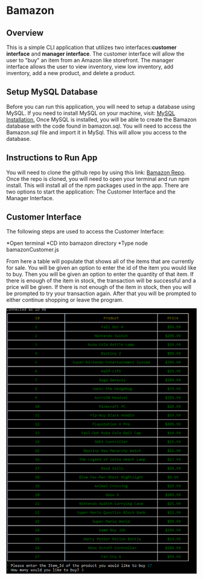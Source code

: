 # Bamazon
## **Overview** 
This is a simple CLI application that utilizes two interfaces:**customer interface** and **manager interface**.  The customer interface will allow the user to "buy" an item from an Amazon like storefront.  The manager interface allows the user to view inventory, view low inventory, add inventory, add a new product, and delete a product. 

## **Setup MySQL Database**
Before you can run this application, you will need to setup a database using MySQL.  If you need to install MySQL on your machine, visit: [MySQL Installation.](https://dev.mysql.com/downloads/windows/installer/8.0.html)  Once MySQL is installed, you will be able to create the Bamazon database with the code found in bamazon.sql. You will need to access the Bamazon.sql file and import it in MySql.  This will allow you access to the database. 

## **Instructions to Run App**
You will need to clone the github repo by using this link: [Bamazon Repo](https://github.com/blnicholson/bamazon.git).  Once the repo is cloned, you will need to open your terminal and run npm install.  This will install all of the npm packages used in the app. There are two options to start the application: The Customer Interface and the Manager Interface.

## **Customer Interface**
The following steps are used to access the Customer Interface:

*Open terminal
*CD into bamazon directory
*Type node bamazonCustomer.js

From here a table will populate that shows all of the items that are currently for sale.  You will be given an option to enter the id of the item you would like to buy.  Then you will be given an option to enter the quantity of that item.  If there is enough of the item in stock, the transaction will be successful and a price will be given.  If there is not enough of the item in stock, then you will be prompted to try your transaction again. After that you will be prompted to either continue shopping or leave the program. 

![Table](/images/customerOptions.png)
